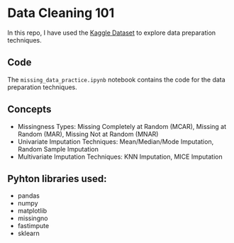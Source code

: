 # Data Cleaning 101

In this repo, I have used the [Kaggle Dataset](https://www.kaggle.com/competitions/house-prices-advanced-regression-techniques) to explore data preparation techniques.

## Code
The `missing_data_practice.ipynb` notebook contains the code for the data preparation techniques.

## Concepts
- Missingness Types: Missing Completely at Random (MCAR), Missing at Random (MAR), Missing Not at Random (MNAR)
- Univariate Imputation Techniques: Mean/Median/Mode Imputation, Random Sample Imputation
- Multivariate Imputation Techniques: KNN Imputation, MICE Imputation

## Pyhton libraries used:
- pandas
- numpy
- matplotlib
- missingno
- fastimpute
- sklearn
